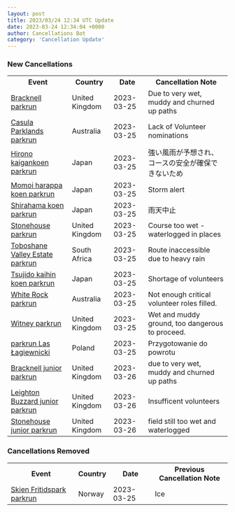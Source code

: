 ```yaml
---
layout: post
title: 2023/03/24 12:34 UTC Update
date: 2023-03-24 12:34:04 +0000
author: Cancellations Bot
category: 'Cancellation Update'
---
```


<h3>New Cancellations</h3>
<div class='hscrollable'>
<table style='width: 100%'>
    <tr>
        <th>Event</th>
        <th>Country</th>
        <th>Date</th>
        <th>Cancellation Note</th>
    </tr>
    <tr>
        <td><a href="https://www.parkrun.org.uk/bracknell">Bracknell parkrun</a></td>
        <td>United Kingdom</td>
        <td>2023-03-25</td>
        <td>Due to very wet, muddy and churned up paths</td>
    </tr>
    <tr>
        <td><a href="https://www.parkrun.com.au/casulaparklands">Casula Parklands parkrun</a></td>
        <td>Australia</td>
        <td>2023-03-25</td>
        <td>Lack of Volunteer nominations</td>
    </tr>
    <tr>
        <td><a href="https://www.parkrun.jp/hironokaigankoen">Hirono kaigankoen parkrun</a></td>
        <td>Japan</td>
        <td>2023-03-25</td>
        <td>強い風雨が予想され、コースの安全が確保できないため</td>
    </tr>
    <tr>
        <td><a href="https://www.parkrun.jp/momoiharappakoen">Momoi harappa koen parkrun</a></td>
        <td>Japan</td>
        <td>2023-03-25</td>
        <td>Storm alert</td>
    </tr>
    <tr>
        <td><a href="https://www.parkrun.jp/shirahamakoen">Shirahama koen parkrun</a></td>
        <td>Japan</td>
        <td>2023-03-25</td>
        <td>雨天中止</td>
    </tr>
    <tr>
        <td><a href="https://www.parkrun.org.uk/stonehouse">Stonehouse parkrun</a></td>
        <td>United Kingdom</td>
        <td>2023-03-25</td>
        <td>Course too wet - waterlogged in places</td>
    </tr>
    <tr>
        <td><a href="https://www.parkrun.co.za/toboshanevalleyestate">Toboshane Valley Estate parkrun</a></td>
        <td>South Africa</td>
        <td>2023-03-25</td>
        <td>Route inaccessible due to heavy rain</td>
    </tr>
    <tr>
        <td><a href="https://www.parkrun.jp/tsujidokaihinkoen">Tsujido kaihin koen parkrun</a></td>
        <td>Japan</td>
        <td>2023-03-25</td>
        <td>Shortage of volunteers</td>
    </tr>
    <tr>
        <td><a href="https://www.parkrun.com.au/whiterock">White Rock parkrun</a></td>
        <td>Australia</td>
        <td>2023-03-25</td>
        <td>Not enough critical volunteer roles filled.</td>
    </tr>
    <tr>
        <td><a href="https://www.parkrun.org.uk/witney">Witney parkrun</a></td>
        <td>United Kingdom</td>
        <td>2023-03-25</td>
        <td>Wet and muddy ground, too dangerous to proceed.</td>
    </tr>
    <tr>
        <td><a href="https://www.parkrun.pl/laslagiewnicki">parkrun Las Łagiewnicki</a></td>
        <td>Poland</td>
        <td>2023-03-25</td>
        <td>Przygotowanie do powrotu</td>
    </tr>
    <tr>
        <td><a href="https://www.parkrun.org.uk/bracknell-juniors">Bracknell junior parkrun</a></td>
        <td>United Kingdom</td>
        <td>2023-03-26</td>
        <td>due to very wet, muddy and churned up paths</td>
    </tr>
    <tr>
        <td><a href="https://www.parkrun.org.uk/leightonbuzzard-juniors">Leighton Buzzard junior parkrun</a></td>
        <td>United Kingdom</td>
        <td>2023-03-26</td>
        <td>Insufficent volunteers</td>
    </tr>
    <tr>
        <td><a href="https://www.parkrun.org.uk/stonehouse-juniors">Stonehouse junior parkrun</a></td>
        <td>United Kingdom</td>
        <td>2023-03-26</td>
        <td>field still too wet and waterlogged</td>
    </tr>
</table>
</div>
<h3>Cancellations Removed</h3>
<div class='hscrollable'>
<table style='width: 100%'>
    <tr>
        <th>Event</th>
        <th>Country</th>
        <th>Date</th>
        <th>Previous Cancellation Note</th>
    </tr>
    <tr>
        <td><a href="https://www.parkrun.no/skienfritidspark">Skien Fritidspark parkrun</a></td>
        <td>Norway</td>
        <td>2023-03-25</td>
        <td>Ice</td>
    </tr>
</table>
</div>
